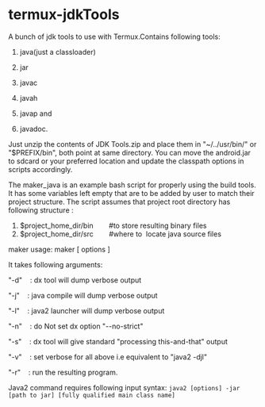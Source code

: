 # termux-jdkTools
A bunch of jdk tools to use with Termux.Contains following tools:
1. java(just a classloader)

2. jar

3. javac

4. javah

5. javap and

6. javadoc. 
 
Just unzip the contents of JDK Tools.zip and place them in 
"~/../usr/bin/" or "$PREFIX/bin", both point at same directory. You can move the android.jar to sdcard or your preferred location and update the classpath options in scripts accordingly.

The maker_java is an example bash script for properly using the build tools. It has some variables left empty that are to be added by user to match their project structure.
The script assumes that project root directory has following structure :

1. $project_home_dir/bin        #to store resulting binary files
2. $project_home_dir/src        #where to  locate java source files

maker usage:
maker [ options ]

It takes following arguments: 

"-d"    : dx tool will dump verbose output

"-j"    : java compile will dump verbose output

"-l"    : java2 launcher will dump verbose output

"-n"    : do Not set dx option "--no-strict"

"-s"    : dx tool will give standard "processing this-and-that" output

"-v"    : set verbose for all above i.e equivalent to "java2 -djl"

"-r"    : run the resulting program.

Java2 command requires following input syntax:
`java2 [options] -jar [path to jar] [fully qualified main class name]`
